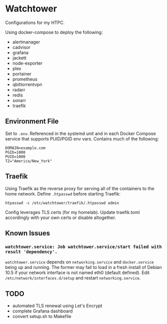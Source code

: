 # Watchtower

Configurations for my HTPC.

Using docker-compose to deploy the following:
* alertmanager
* cadvisor
* grafana
* jackett
* node-exporter
* plex
* portainer
* prometheus
* qbittorrentvpn
* radarr
* redis
* sonarr
* traefik

## Environment File

Set to `.env`. Referenced in the systemd unit and in each Docker Compose service that supports PUID/PGID env vars. Contains much of the following:

```
DOMAIN=example.com
PGID=1000
PUID=1000
TZ="America/New_York"
```

## Traefik

Using Traefik as the reverse proxy for serving all of the containers to the home network. Define `.htpasswd` before starting Traefik:

```
htpasswd -c /etc/watchtower/traefik/.htpasswd admin
```

Config leverages TLS certs (for my homelab). Update traefik.toml accordingly with your own certs or disable altogether.

## Known Issues

### `watchtower.service: Job watchtower.service/start failed with result 'dependency'.`
`watchtower.service` depends on `networking.service` and `docker.service` being up and running. The former may fail to load in a fresh install of Debian 10.5 if your network interface is not named eth0 (default defined). Edit `/etc/network/interfaces.d/setup` and restart `networking.service`.

## TODO

* automated TLS renewal using Let's Encrypt
* complete Grafana dashboard
* convert setup.sh to Makefile

